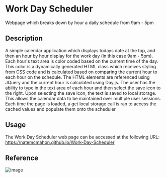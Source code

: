# Work Day Scheduler

Webpage which breaks down by hour a daily schedule from 9am - 5pm

## Description

A simple calendar application which displays todays date at the top, and then an hour by hour display for the work day (in this case 9am - 5pm). Each hour's text area is color coded based on the current time of the day. This color is a dynamically generated HTML class which receives styling from CSS code and is calculated based on comparing the current hour to each hour on the schedule. The HTML elements are referenced using JQuery and the current hour is calculated using Day.js. The user has the ability to type in the text area of each hour and then select the save icon to the right. Upon selecting the save icon, the text is saved to local storage. This allows the calendar data to be maintained over multiple user sessions. Each time the page is loaded, a get local storage call is ran to access the cached values and populate them onto the scheduler

## Usage

The Work Day Scheduler web page can be accessed at the following URL:
https://natemcmahon.github.io/Work-Day-Scheduler

## Reference
![image](https://github.com/natemcmahon/Work-Day-Scheduler/assets/67451299/a0cada83-ec59-4873-a7fc-fc9027d03cfb)
